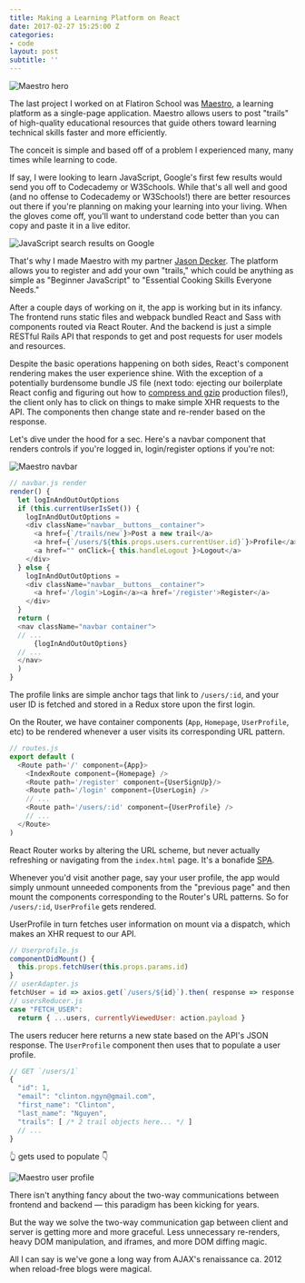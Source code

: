 ```yaml
---
title: Making a Learning Platform on React
date: 2017-02-27 15:25:00 Z
categories:
- code
layout: post
subtitle: ''
---
```


![Maestro hero](http://i.imgur.com/XQEku9F.png?1)

The last project I worked on at Flatiron School was [Maestro](https://learn-with-maestro.herokuapp.com), a learning platform as a single-page application. Maestro allows users to post "trails" of high-quality educational resources that guide others toward learning technical skills faster and more efficiently.

The conceit is simple and based off of a problem I experienced many, many times while learning to code.

If say, I were looking to learn JavaScript, Google's first few results would send you off to Codecademy or W3Schools. While that's all well and good (and no offense to Codecademy or W3Schools!) there are better resources out there if you're planning on making your learning into your living. When the gloves come off, you'll want to understand code better than you can copy and paste it in a live editor.

![JavaScript search results on Google](http://i.imgur.com/83kSAoq.png)

That's why I made Maestro with my partner [Jason Decker](https://github.com/curiositypaths). The platform allows you to register and add your own "trails," which could be anything as simple as "Beginner JavaScript" to "Essential Cooking Skills Everyone Needs."

After a couple days of working on it, the app is working but in its infancy. The frontend runs static files and webpack bundled React and Sass with components routed via React Router. And the backend is just a simple RESTful Rails API that responds to get and post requests for user models and resources.

Despite the basic operations happening on both sides, React's component rendering makes the user experience shine. With the exception of a potentially burdensome bundle JS file (next todo: ejecting our boilerplate React config and figuring out how to [compress and gzip](https://medium.com/@rajaraodv/two-quick-ways-to-reduce-react-apps-size-in-production-82226605771a) production files!), the client only has to click on things to make simple XHR requests to the API. The components then change state and re-render based on the response.

Let's dive under the hood for a sec. Here's a navbar component that renders controls if you're logged in, login/register options if you're not:

![Maestro navbar](http://i.imgur.com/SYIje9x.png)

```JavaScript
// navbar.js render
render() {
  let logInAndOutOutOptions
  if (this.currentUserIsSet()) {
    logInAndOutOutOptions =
    <div className="navbar__buttons__container">
      <a href={`/trails/new`}>Post a new trail</a>
      <a href={`/users/${this.props.users.currentUser.id}`}>Profile</a>
      <a href="" onClick={ this.handleLogout }>Logout</a>
    </div>
  } else {
    logInAndOutOutOptions =
    <div className="navbar__buttons__container">
      <a href='/login'>Login</a><a href='/register'>Register</a>
    </div>
  }
  return (
  <nav className="navbar container">
  // ...
      {logInAndOutOutOptions}
  // ...
  </nav>
  )
}
```

The profile links are simple anchor tags that link to `/users/:id`, and your user ID is fetched and stored in a Redux store upon the first login.

On the Router, we have container components (`App`, `Homepage`, `UserProfile`, etc) to be rendered whenever a user visits its corresponding URL pattern.

```JavaScript
// routes.js
export default (
  <Route path='/' component={App}>
    <IndexRoute component={Homepage} />
    <Route path='/register' component={UserSignUp}/>
    <Route path='/login' component={UserLogin} />
    // ...
    <Route path='/users/:id' component={UserProfile} />
    // ...
  </Route>
)
```

React Router works by altering the URL scheme, but never actually refreshing or navigating from the `index.html` page. It's a bonafide [SPA](https://en.wikipedia.org/wiki/Single-page_application).

Whenever you'd visit another page, say your user profile, the app would simply unmount unneeded components from the "previous page" and then mount the components corresponding to the Router's URL patterns. So for `/users/:id`, `UserProfile` gets rendered.

UserProfile in turn fetches user information on mount via a dispatch, which makes an XHR request to our API.

```JavaScript
// Userprofile.js
componentDidMount() {
  this.props.fetchUser(this.props.params.id)
}
// userAdapter.js
fetchUser = id => axios.get(`/users/${id}`).then( response => response.data )
// usersReducer.js
case "FETCH_USER":
  return { ...users, currentlyViewedUser: action.payload }
```

The users reducer here returns a new state based on the API's JSON response. The `UserProfile` component then uses that to populate a user profile.

```JavaScript
// GET `/users/1`
{
  "id": 1,
  "email": "clinton.ngyn@gmail.com",
  "first_name": "Clinton",
  "last_name": "Nguyen",
  "trails": [ /* 2 trail objects here... */ ]
  // ...
}
```
👆 gets used to populate 👇

![Maestro user profile](http://i.imgur.com/a1AMlPP.png)

There isn't anything fancy about the two-way communications between frontend and backend — this paradigm has been kicking for years.

But the way we solve the two-way communication gap between client and server is getting more and more graceful. Less unnecessary re-renders, heavy DOM manipulation, and iframes, and more DOM diffing magic.

All I can say is we've gone a long way from AJAX's renaissance ca. 2012 when reload-free blogs were magical.
